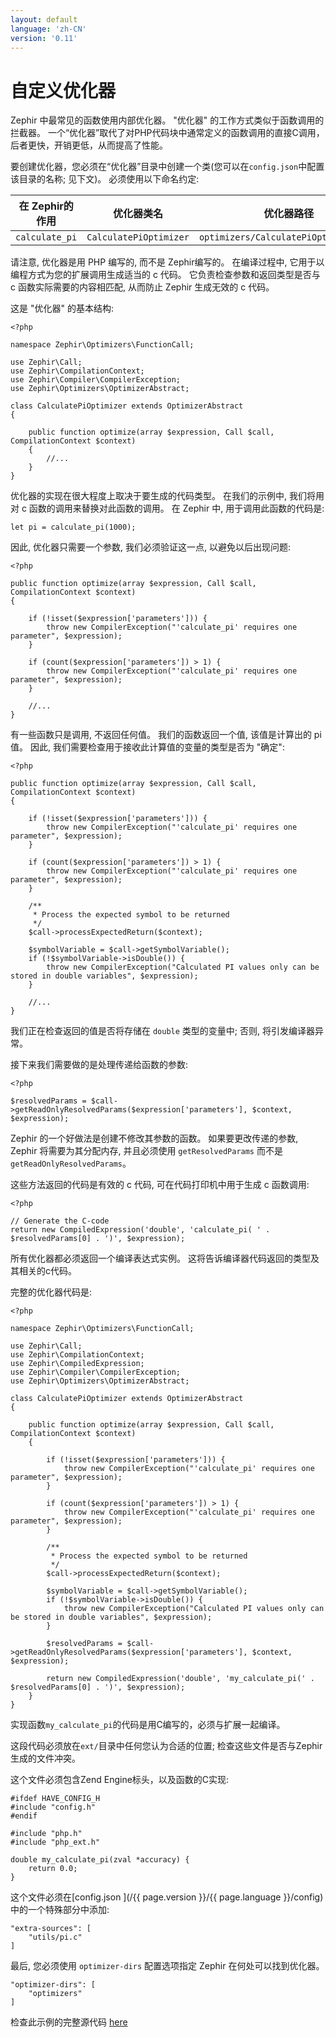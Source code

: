 ```yaml
---
layout: default
language: 'zh-CN'
version: '0.11'
---
```

# 自定义优化器

Zephir 中最常见的函数使用内部优化器。 "优化器" 的工作方式类似于函数调用的拦截器。 一个“优化器”取代了对PHP代码块中通常定义的函数调用的直接C调用，后者更快，开销更低，从而提高了性能。

要创建优化器，您必须在“优化器”目录中创建一个类(您可以在`config.json`中配置该目录的名称; 见下文)。 必须使用以下命名约定:

| 在 Zephir的作用    | 优化器类名                  | 优化器路径                                 | C 中的函数            |
| -------------- | ---------------------- | ------------------------------------- | ----------------- |
| `calculate_pi` | `CalculatePiOptimizer` | `optimizers/CalculatePiOptimizer.php` | `my_calculate_pi` |

请注意, 优化器是用 PHP 编写的, 而不是 Zephir编写的。 在编译过程中, 它用于以编程方式为您的扩展调用生成适当的 c 代码。 它负责检查参数和返回类型是否与 c 函数实际需要的内容相匹配, 从而防止 Zephir 生成无效的 c 代码。

这是 "优化器" 的基本结构:

    <?php
    
    namespace Zephir\Optimizers\FunctionCall;
    
    use Zephir\Call;
    use Zephir\CompilationContext;
    use Zephir\Compiler\CompilerException;
    use Zephir\Optimizers\OptimizerAbstract;
    
    class CalculatePiOptimizer extends OptimizerAbstract
    {
    
        public function optimize(array $expression, Call $call, CompilationContext $context)
        {
            //...
        }
    }
    

优化器的实现在很大程度上取决于要生成的代码类型。 在我们的示例中, 我们将用对 c 函数的调用来替换对此函数的调用。 在 Zephir 中, 用于调用此函数的代码是:

    let pi = calculate_pi(1000);
    

因此, 优化器只需要一个参数, 我们必须验证这一点, 以避免以后出现问题:

    <?php
    
    public function optimize(array $expression, Call $call, CompilationContext $context)
    {
    
        if (!isset($expression['parameters'])) {
            throw new CompilerException("'calculate_pi' requires one parameter", $expression);
        }
    
        if (count($expression['parameters']) > 1) {
            throw new CompilerException("'calculate_pi' requires one parameter", $expression);
        }
    
        //...
    }
    

有一些函数只是调用, 不返回任何值。 我们的函数返回一个值, 该值是计算出的 pi 值。 因此, 我们需要检查用于接收此计算值的变量的类型是否为 "确定":

    <?php
    
    public function optimize(array $expression, Call $call, CompilationContext $context)
    {
    
        if (!isset($expression['parameters'])) {
            throw new CompilerException("'calculate_pi' requires one parameter", $expression);
        }
    
        if (count($expression['parameters']) > 1) {
            throw new CompilerException("'calculate_pi' requires one parameter", $expression);
        }
    
        /**
         * Process the expected symbol to be returned
         */
        $call->processExpectedReturn($context);
    
        $symbolVariable = $call->getSymbolVariable();
        if (!$symbolVariable->isDouble()) {
            throw new CompilerException("Calculated PI values only can be stored in double variables", $expression);
        }
    
        //...
    }
    

我们正在检查返回的值是否将存储在 `double` 类型的变量中; 否则, 将引发编译器异常。

接下来我们需要做的是处理传递给函数的参数:

    <?php
    
    $resolvedParams = $call->getReadOnlyResolvedParams($expression['parameters'], $context, $expression);
    

Zephir 的一个好做法是创建不修改其参数的函数。 如果要更改传递的参数, Zephir 将需要为其分配内存, 并且必须使用 `getResolvedParams` 而不是 `getReadOnlyResolvedParams`。

这些方法返回的代码是有效的 c 代码, 可在代码打印机中用于生成 c 函数调用:

    <?php
    
    // Generate the C-code
    return new CompiledExpression('double', 'calculate_pi( ' . $resolvedParams[0] . ')', $expression);
    

所有优化器都必须返回一个编译表达式实例。 这将告诉编译器代码返回的类型及其相关的c代码。

完整的优化器代码是:

    <?php
    
    namespace Zephir\Optimizers\FunctionCall;
    
    use Zephir\Call;
    use Zephir\CompilationContext;
    use Zephir\CompiledExpression;
    use Zephir\Compiler\CompilerException;
    use Zephir\Optimizers\OptimizerAbstract;
    
    class CalculatePiOptimizer extends OptimizerAbstract
    {
    
        public function optimize(array $expression, Call $call, CompilationContext $context)
        {
    
            if (!isset($expression['parameters'])) {
                throw new CompilerException("'calculate_pi' requires one parameter", $expression);
            }
    
            if (count($expression['parameters']) > 1) {
                throw new CompilerException("'calculate_pi' requires one parameter", $expression);
            }
    
            /**
             * Process the expected symbol to be returned
             */
            $call->processExpectedReturn($context);
    
            $symbolVariable = $call->getSymbolVariable();
            if (!$symbolVariable->isDouble()) {
                throw new CompilerException("Calculated PI values only can be stored in double variables", $expression);
            }
    
            $resolvedParams = $call->getReadOnlyResolvedParams($expression['parameters'], $context, $expression);
    
            return new CompiledExpression('double', 'my_calculate_pi(' . $resolvedParams[0] . ')', $expression);
        }
    }
    

实现函数`my_calculate_pi`的代码是用C编写的，必须与扩展一起编译。

这段代码必须放在`ext/`目录中任何您认为合适的位置; 检查这些文件是否与Zephir生成的文件冲突。

这个文件必须包含Zend Engine标头，以及函数的C实现:

    #ifdef HAVE_CONFIG_H
    #include "config.h"
    #endif
    
    #include "php.h"
    #include "php_ext.h"
    
    double my_calculate_pi(zval *accuracy) {
        return 0.0;
    }
    

这个文件必须在[config.json ](/{{ page.version }}/{{ page.language }}/config)中的一个特殊部分中添加:

    "extra-sources": [
        "utils/pi.c"
    ]
    

最后, 您必须使用 `optimizer-dirs` 配置选项指定 Zephir 在何处可以找到优化器。

    "optimizer-dirs": [
        "optimizers"
    ]
    

检查此示例的完整源代码 [here](https://github.com/phalcon/zephir-samples/tree/master/ext-optimizers)
